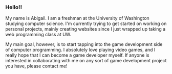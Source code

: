 ### Hello!!

<!--
**AbigailSchidler/AbigailSchidler** is a ✨ _special_ ✨ repository because its `README.md` (this file) appears on your GitHub profile.

Here are some ideas to get you started:

- 🔭 I’m currently working on ...
- 🌱 I’m currently learning ...
- 👯 I’m looking to collaborate on ...
- 🤔 I’m looking for help with ...
- 💬 Ask me about ...
- 📫 How to reach me: ...
- 😄 Pronouns: ...
- ⚡ Fun fact: ...
-->

My name is Abigail. I am a freshman at the University of Washington studying computer science. I'm currently trying to get started on working on personal projects, mainly creating websites since I just wrapped up taking a web programming class at UW.

My main goal, however, is to start tapping into the game development side of computer programming. I absolutely love playing video games, and I really hope that I can become a game developer myself. If anyone is interested in collaborating with me on any sort of game development project you have, please contact me!
